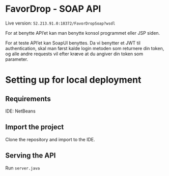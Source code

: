 # FavorDrop - SOAP API
Live version: `52.213.91.0:18372/FavorDropSoap?wsdl`

For at benytte API’et kan man benytte konsol programmet eller JSP siden.

For at teste API’et kan SoapUI benyttes.
Da vi benytter et JWT til authentication, skal man først kalde login metoden som returnere din token, og alle andre requests vil efter kræve at du angiver din token som parameter.


# Setting up for local deployment
## Requirements
IDE: NetBeans

## Import the project 
Clone the repository and import to the IDE.

## Serving the API
Run `server.java`
